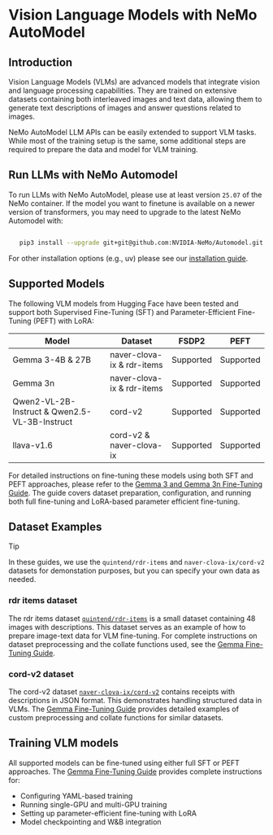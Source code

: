 # Vision Language Models with NeMo AutoModel

## Introduction

Vision Language Models (VLMs) are advanced models that integrate vision and language processing capabilities. They are trained on extensive datasets containing both interleaved images and text data, allowing them to generate text descriptions of images and answer questions related to images.

NeMo AutoModel LLM APIs can be easily extended to support VLM tasks. While most of the training setup is the same, some additional steps are required to prepare the data and model for VLM training.

## Run LLMs with NeMo Automodel

To run LLMs with NeMo AutoModel, please use at least version `25.07` of the NeMo container.
If the model you want to finetune is available on a newer version of transformers, you may need
to upgrade to the latest NeMo Automodel with:

```bash

   pip3 install --upgrade git+git@github.com:NVIDIA-NeMo/Automodel.git
```

For other installation options (e.g., uv) please see our [installation guide](https://github.com/NVIDIA-NeMo/Automodel/blob/main/docs/guides/installation.md).

## Supported Models


The following VLM models from Hugging Face have been tested and support both Supervised Fine-Tuning (SFT) and Parameter-Efficient Fine-Tuning (PEFT) with LoRA:


| Model                              | Dataset                     | FSDP2      | PEFT       |
|------------------------------------|-----------------------------|------------|------------|
| Gemma 3-4B & 27B                   | naver-clova-ix & rdr-items  | Supported  | Supported  |
| Gemma 3n                           | naver-clova-ix & rdr-items  | Supported  | Supported  |
| Qwen2-VL-2B-Instruct & Qwen2.5-VL-3B-Instruct | cord-v2          | Supported  | Supported  |
| llava-v1.6                         | cord-v2 & naver-clova-ix    | Supported  | Supported  |

For detailed instructions on fine-tuning these models using both SFT and PEFT approaches, please refer to the [Gemma 3 and Gemma 3n Fine-Tuning Guide](guides/omni/gemma3-3n.md). The guide covers dataset preparation, configuration, and running both full fine-tuning and LoRA-based parameter efficient fine-tuning.


## Dataset Examples

> [!TIP]
> In these guides, we use the `quintend/rdr-items` and `naver-clova-ix/cord-v2` datasets for demonstation purposes, but you can specify your own data as needed.

### rdr items dataset
The rdr items dataset [`quintend/rdr-items`](https://huggingface.co/datasets/quintend/rdr-items) is a small dataset containing 48 images with descriptions. This dataset serves as an example of how to prepare image-text data for VLM fine-tuning. For complete instructions on dataset preprocessing and the collate functions used, see the [Gemma Fine-Tuning Guide](guides/omni/gemma3-3n.md).

### cord-v2 dataset
The cord-v2 dataset [`naver-clova-ix/cord-v2`](https://huggingface.co/naver-clova-ix/cord-v2) contains receipts with descriptions in JSON format. This demonstrates handling structured data in VLMs. The [Gemma Fine-Tuning Guide](guides/omni/gemma3-3n.md) provides detailed examples of custom preprocessing and collate functions for similar datasets.

## Training VLM models
All supported models can be fine-tuned using either full SFT or PEFT approaches. The [Gemma Fine-Tuning Guide](guides/omni/gemma3-3n.md) provides complete instructions for:
* Configuring YAML-based training
* Running single-GPU and multi-GPU training
* Setting up parameter-efficient fine-tuning with LoRA
* Model checkpointing and W&B integration
